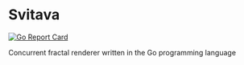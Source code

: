 # Svitava

[![Go Report Card](https://goreportcard.com/badge/github.com/tisnik/svitava-go)](https://goreportcard.com/report/github.com/tisnik/svitava-go)

Concurrent fractal renderer written in the Go programming language
